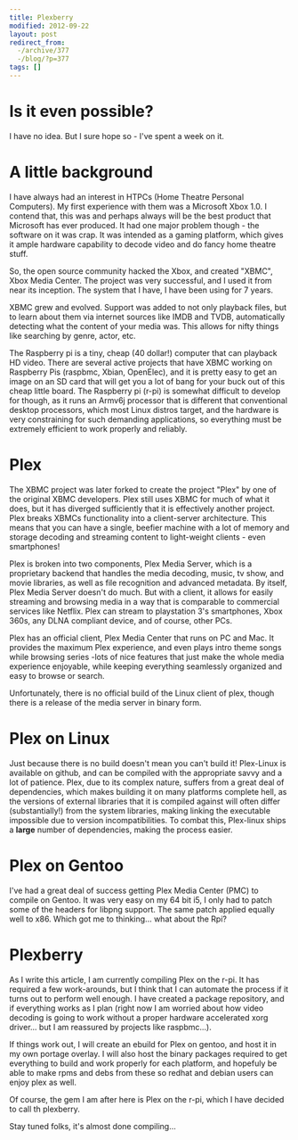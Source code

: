 ```yaml
---
title: Plexberry
modified: 2012-09-22
layout: post
redirect_from:
  -/archive/377
  -/blog/?p=377
tags: []
---
```



Is it even possible?
====================

I have no idea. But I sure hope so - I've spent a week on it.

A little background
===================

I have always had an interest in HTPCs (Home Theatre Personal Computers). My first experience with them was a Microsoft Xbox 1.0. I contend that, this was and perhaps always will be the best product that Microsoft has ever produced. It had one major problem though - the software on it was crap. It was intended as a gaming platform, which gives it ample hardware capability to decode video and do fancy home theatre stuff.

So, the open source community hacked the Xbox, and created "XBMC", Xbox Media Center. The project was very successful, and I used it from near its inception. The system that I have, I have been using for 7 years.

XBMC grew and evolved. Support was added to not only playback files, but to learn about them via internet sources like IMDB and TVDB, automatically detecting what the content of your media was. This allows for nifty things like searching by genre, actor, etc.

The Raspberry pi is a tiny, cheap (40 dollar!) computer that can playback HD video. There are several active projects that have XBMC working on Raspberry Pis (raspbmc, Xbian, OpenElec), and it is pretty easy to get an image on an SD card that will get you a lot of bang for your buck out of this cheap little board. The Raspberry pi (r-pi) is somewhat difficult to develop for though, as it runs an Armv6j processor that is different that conventional desktop processors, which most Linux distros target, and the hardware is very constraining for such demanding applications, so everything must be extremely efficient to work properly and reliably.

Plex
====

The XBMC project was later forked to create the project "Plex" by one of the original XBMC developers. Plex still uses XBMC for much of what it does, but it has diverged sufficiently that it is effectively another project. Plex breaks XBMCs functionality into a client-server architecture. This means that you can have a single, beefier machine with a lot of memory and storage decoding and streaming content to light-weight clients - even smartphones!

Plex is broken into two components, Plex Media Server, which is a proprietary backend that handles the media decoding, music, tv show, and movie libraries, as well as file recognition and advanced metadata. By itself, Plex Media Server doesn't do much. But with a client, it allows for easily streaming and browsing media in a way that is comparable to commercial services like Netflix. Plex can stream to playstation 3's smartphones, Xbox 360s, any DLNA compliant device, and of course, other PCs.

Plex has an official client, Plex Media Center that runs on PC and Mac. It provides the maximum Plex experience, and even plays intro theme songs while browsing series -lots of nice features that just make the whole media experience enjoyable, while keeping everything seamlessly organized and easy to browse or search.

Unfortunately, there is no official build of the Linux client of plex, though there is a release of the media server in binary form.

Plex on Linux
=============

Just because there is no build doesn't mean you can't build it! Plex-Linux is available on github, and can be compiled with the appropriate savvy and a lot of patience. Plex, due to its complex nature, suffers from a great deal of dependencies, which makes building it on many platforms complete hell, as the versions of external libraries that it is compiled against will often differ (substantially!) from the system libraries, making linking the executable impossible due to version incompatibilities. To combat this, Plex-linux ships a **large** number of dependencies, making the process easier.

Plex on Gentoo
==============

I've had a great deal of success getting Plex Media Center (PMC) to compile on Gentoo. It was very easy on my 64 bit i5, I only had to patch some of the headers for libpng support. The same patch applied equally well to x86. Which got me to thinking... what about the Rpi?

Plexberry
=========

As I write this article, I am currently compiling Plex on the r-pi. It has required a few work-arounds, but I think that I can automate the process if it turns out to perform well enough. I have created a package repository, and if everything works as I plan (right now I am worried about how video decoding is going to work without a proper hardware accelerated xorg driver... but I am reassured by projects like raspbmc...).

If things work out, I will create an ebuild for Plex on gentoo, and host it in my own portage overlay. I will also host the binary packages required to get everything to build and work properly for each platform, and hopefuly be able to make rpms and debs from these so redhat and debian users can enjoy plex as well.

Of course, the gem I am after here is Plex on the r-pi, which I have decided to call th plexberry.

Stay tuned folks, it's almost done compiling...
